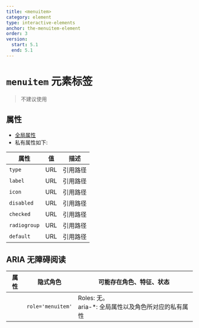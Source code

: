 ```yaml
---
title: <menuitem>
category: element
type: interactive-elements
anchor: the-menuitem-element
order: 3
version:
  start: 5.1
  end: 5.1
---
```


# `menuitem` 元素标签

>不建议使用

## 属性

* [全局属性](/front-end/HTML/attribute#anchor-全局属性)
* 私有属性如下:

| 属性 | 值 | 描述 |
| ---- | ---- | ---- |
| `type` | URL | 引用路径 |
| `label` | URL | 引用路径 |
| `icon` | URL | 引用路径 |
| `disabled` | URL | 引用路径 |
| `checked` | URL | 引用路径 |
| `radiogroup` | URL | 引用路径 |
| `default` | URL | 引用路径 |

## ARIA 无障碍阅读

| 属性 | 隐式角色 | 可能存在角色、特征、状态 |
| ---- | ---- | ---- |
| | `role='menuitem'` | Roles: 无。 <br> aria-*: 全局属性以及角色所对应的私有属性 |
